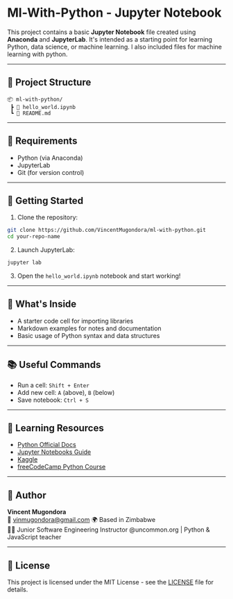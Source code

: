 # Ml-With-Python - Jupyter Notebook

This project contains a basic **Jupyter Notebook** file created using **Anaconda** and **JupyterLab**. It's intended as a starting point for learning Python, data science, or machine learning. l also included files for machine learning with python.

---

## 📁 Project Structure

```
📦 ml-with-python/
 ┣ 📄 hello_world.ipynb
 ┗ 📄 README.md
```

---

## 🧰 Requirements

- Python (via Anaconda)
- JupyterLab
- Git (for version control)

---

## 🚀 Getting Started

1. Clone the repository:

```bash
git clone https://github.com/VincentMugondora/ml-with-python.git
cd your-repo-name
```

2. Launch JupyterLab:

```bash
jupyter lab
```

3. Open the `hello_world.ipynb` notebook and start working!

---

## 📌 What's Inside

- A starter code cell for importing libraries
- Markdown examples for notes and documentation
- Basic usage of Python syntax and data structures

---

## 📚 Useful Commands

- Run a cell: `Shift + Enter`
- Add new cell: `A` (above), `B` (below)
- Save notebook: `Ctrl + S`

---

## 🧠 Learning Resources

- [Python Official Docs](https://docs.python.org/3/)
- [Jupyter Notebooks Guide](https://jupyter-notebook.readthedocs.io/)
- [Kaggle](https://www.kaggle.com/learn)
- [freeCodeCamp Python Course](https://www.youtube.com/watch?v=rfscVS0vtbw)

---

## 🙋 Author

**Vincent Mugondora**  
📧 vinmugondora@gmail.com 
🌍 Based in Zimbabwe  
🧑‍🏫 Junior Software Engineering Instructor @uncommon.org | Python & JavaScript teacher

---

## 📄 License

This project is licensed under the MIT License - see the [LICENSE](LICENSE) file for details.
